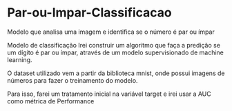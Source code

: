 # Par-ou-Impar-Classificacao
Modelo que analisa uma imagem e identifica se o número é par ou ímpar

Modelo de classificação
Irei construir um algoritmo que faça a predição se um dígito é par ou ímpar, através de um modelo supervisionado de machine learning.

O dataset utilizado vem a partir da biblioteca mnist, onde possui imagens de números para fazer o treinamento do modelo.

Para isso, farei um tratamento inicial na variável target e irei usar a AUC como métrica de Performance
